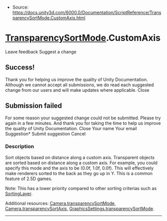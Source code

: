 * Source: https://docs.unity3d.com/6000.0/Documentation/ScriptReference/TransparencySortMode.CustomAxis.html

#  [TransparencySortMode](https://docs.unity3d.com/6000.0/Documentation/ScriptReference/TransparencySortMode.html).CustomAxis
Leave feedback
Suggest a change
## Success!
Thank you for helping us improve the quality of Unity Documentation. Although we cannot accept all submissions, we do read each suggested change from our users and will make updates where applicable.
Close
## Submission failed
For some reason your suggested change could not be submitted. Please <a>try again</a> in a few minutes. And thank you for taking the time to help us improve the quality of Unity Documentation.
Close
Your name Your email Suggestion* Submit suggestion
Cancel
### Description
Sort objects based on distance along a custom axis.
Transparent objects are sorted based on distance along a custom axis. For example, you could specify this mode and the axis to be (0.0f, 1.0f, 0.0f). This will effectively make renderers sorted to the back as they go up in Y. This is a common feature of 2.5D games.  
  
Note: This has a lower priority compared to other sorting criterias such as [SortingLayer](https://docs.unity3d.com/6000.0/Documentation/ScriptReference/SortingLayer.html).  
  
Additional resources: [Camera.transparencySortMode](https://docs.unity3d.com/6000.0/Documentation/ScriptReference/Camera-transparencySortMode.html), [Camera.transparencySortAxis](https://docs.unity3d.com/6000.0/Documentation/ScriptReference/Camera-transparencySortAxis.html), [GraphicsSettings.transparencySortMode](https://docs.unity3d.com/6000.0/Documentation/ScriptReference/Rendering.GraphicsSettings-transparencySortMode.html).
* * *
